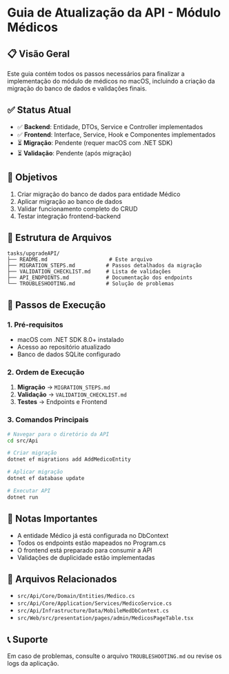 # Guia de Atualização da API - Módulo Médicos

## 📋 Visão Geral
Este guia contém todos os passos necessários para finalizar a implementação do módulo de médicos no macOS, incluindo a criação da migração do banco de dados e validações finais.

## ✅ Status Atual
- ✅ **Backend**: Entidade, DTOs, Service e Controller implementados
- ✅ **Frontend**: Interface, Service, Hook e Componentes implementados
- ⏳ **Migração**: Pendente (requer macOS com .NET SDK)
- ⏳ **Validação**: Pendente (após migração)

## 🎯 Objetivos
1. Criar migração do banco de dados para entidade Médico
2. Aplicar migração ao banco de dados
3. Validar funcionamento completo do CRUD
4. Testar integração frontend-backend

## 📂 Estrutura de Arquivos
```
tasks/upgradeAPI/
├── README.md                    # Este arquivo
├── MIGRATION_STEPS.md          # Passos detalhados da migração
├── VALIDATION_CHECKLIST.md     # Lista de validações
├── API_ENDPOINTS.md            # Documentação dos endpoints
└── TROUBLESHOOTING.md          # Solução de problemas
```

## 🚀 Passos de Execução

### 1. Pré-requisitos
- macOS com .NET SDK 8.0+ instalado
- Acesso ao repositório atualizado
- Banco de dados SQLite configurado

### 2. Ordem de Execução
1. **Migração** → `MIGRATION_STEPS.md`
2. **Validação** → `VALIDATION_CHECKLIST.md`
3. **Testes** → Endpoints e Frontend

### 3. Comandos Principais
```bash
# Navegar para o diretório da API
cd src/Api

# Criar migração
dotnet ef migrations add AddMedicoEntity

# Aplicar migração
dotnet ef database update

# Executar API
dotnet run
```

## 📝 Notas Importantes
- A entidade Médico já está configurada no DbContext
- Todos os endpoints estão mapeados no Program.cs
- O frontend está preparado para consumir a API
- Validações de duplicidade estão implementadas

## 🔗 Arquivos Relacionados
- `src/Api/Core/Domain/Entities/Medico.cs`
- `src/Api/Core/Application/Services/MedicoService.cs`
- `src/Api/Infrastructure/Data/MobileMedDbContext.cs`
- `src/Web/src/presentation/pages/admin/MedicosPageTable.tsx`

## 📞 Suporte
Em caso de problemas, consulte o arquivo `TROUBLESHOOTING.md` ou revise os logs da aplicação.